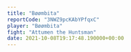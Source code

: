 ```yaml
---
title: "Bøømbita"
reportCode: "3NWZ9pcKAbYPfqxC"
player: "Bøømbita"
fight: "Attumen the Huntsman"
date: 2021-10-08T19:17:48.190000+00:00
---
```

